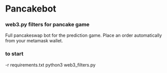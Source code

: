 # Pancakebot
### web3.py filters for pancake game

Full pancakeswap bot for the prediction game. 
Place an order automatically from your metamask wallet. 

### to start 
-r requirements.txt
python3 web3_filters.py
